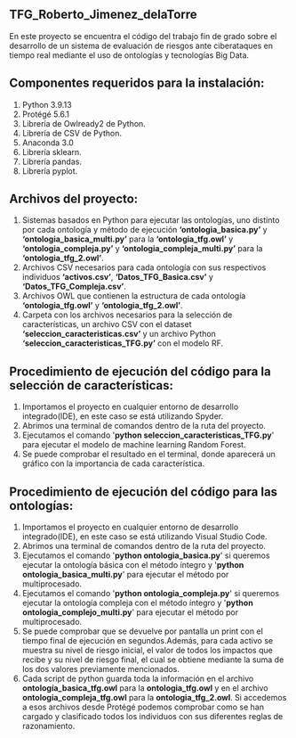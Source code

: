 ## TFG_Roberto_Jimenez_delaTorre
En este proyecto se encuentra el código del trabajo fin de grado sobre el desarrollo de un sistema de evaluación de riesgos ante ciberataques en tiempo real mediante el uso de ontologías y tecnologías Big Data.
## Componentes requeridos para la instalación:
1. Python 3.9.13
2. Protégé 5.6.1
3. Librería de Owlready2 de Python.
4. Librería de CSV de Python.
5. Anaconda 3.0
6. Librería sklearn.
7. Librería pandas.
8. Librería pyplot.
## Archivos del proyecto:
1.	Sistemas basados en Python para ejecutar las ontologías, uno distinto por cada ontología y método de ejecución **‘ontologia_basica.py’** y **‘ontologia_basica_multi.py’** para la **‘ontologia_tfg.owl’** y **‘ontologia_compleja.py’** y **‘ontologia_compleja_multi.py’** para la **‘ontologia_tfg_2.owl’**.
2.	Archivos CSV necesarios para cada ontología con sus respectivos individuos **‘activos.csv’**, **‘Datos_TFG_Basica.csv’** y **‘Datos_TFG_Compleja.csv’**.
3.	Archivos OWL que contienen la estructura de cada ontología **‘ontologia_tfg.owl’** y **‘ontologia_tfg_2.owl’**.
4.	Carpeta con los archivos necesarios para la selección de características, un archivo CSV con el dataset **‘seleccion_caracteristicas.csv’** y un archivo Python **‘seleccion_caracteristicas_TFG.py’** con el modelo RF. 
## Procedimiento de ejecución del código para la selección de características:
1. Importamos el proyecto en cualquier entorno de desarrollo integrado(IDE), en este caso se está utilizando Spyder.
2. Abrimos una terminal de comandos dentro de la ruta del proyecto.
3. Ejecutamos el comando '**python seleccion_caracteristicas_TFG.py**' para ejecutar el modelo de machine learning Random Forest.
4. Se puede comprobar el resultado en el terminal, donde aparecerá un gráfico con la importancia de cada característica.
## Procedimiento de ejecución del código para las ontologías:
1. Importamos el proyecto en cualquier entorno de desarrollo integrado(IDE), en este caso se está utilizando Visual Studio Code. 
3. Abrimos una terminal de comandos dentro de la ruta del proyecto.
4. Ejecutamos el comando '**python ontologia_basica.py**' si queremos ejecutar la ontología básica con el método íntegro y '**python ontologia_basica_multi.py**' para ejecutar el método por multiprocesado.
5. Ejecutamos el comando '**python ontologia_compleja.py**' si queremos ejecutar la ontología compleja con el método íntegro y '**python ontologia_complejo_multi.py**' para ejecutar el método por multiprocesado.
6. Se puede comprobar que se devuelve por pantalla un print con el tiempo final de ejecución en segundos.Además, para cada activo se muestra su nivel de riesgo   inicial, el valor de todos los impactos que recibe y su nivel de riesgo final, el cual se obtiene mediante la suma de los dos valores previamente mencionados.
7. Cada script de python guarda toda la información en el archivo **ontología_basica_tfg.owl** para la **ontologia_tfg.owl** y en el archivo **ontologia_compleja_tfg.owl** para la **ontologia_tfg_2.owl**. Si accedemos a esos archivos desde Protégé podemos comprobar como se han cargado y clasificado todos los individuos con sus diferentes reglas de razonamiento. 
